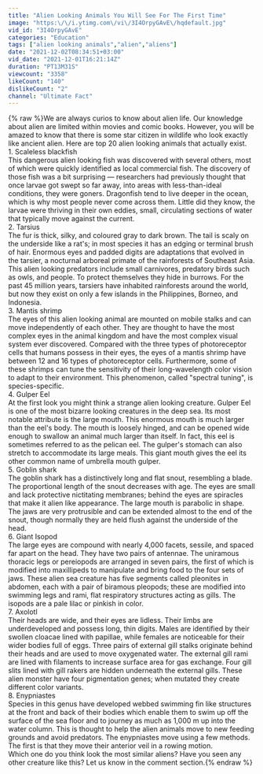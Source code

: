 ```yaml
---
title: "Alien Looking Animals You Will See For The First Time"
image: "https:\/\/i.ytimg.com\/vi\/3I4OrpyGAvE\/hqdefault.jpg"
vid_id: "3I4OrpyGAvE"
categories: "Education"
tags: ["alien looking animals","alien","aliens"]
date: "2021-12-02T08:34:51+03:00"
vid_date: "2021-12-01T16:21:14Z"
duration: "PT13M31S"
viewcount: "3358"
likeCount: "140"
dislikeCount: "2"
channel: "Ultimate Fact"
---
```

{% raw %}We are always curios to know about alien life. Our knowledge about alien are limited within movies and comic books. However, you will be amazed to know that there is some star citizen in wildlife who look exactly like ancient alien. Here are top 20 alien looking animals that actually exist.<br />1. Scaleless blackfish<br />This dangerous alien looking fish was discovered with several others, most of which were quickly identified as local commercial fish. The discovery of those fish was a bit surprising — researchers had previously thought that once larvae got swept so far away, into areas with less-than-ideal conditions, they were goners. Dragonfish tend to live deeper in the ocean, which is why most people never come across them. Little did they know, the larvae were thriving in their own eddies, small, circulating sections of water that typically move against the current. <br />2. Tarsius<br />The fur is thick, silky, and coloured gray to dark brown. The tail is scaly on the underside like a rat's; in most species it has an edging or terminal brush of hair. Enormous eyes and padded digits are adaptations that evolved in the tarsier, a nocturnal arboreal primate of the rainforests of Southeast Asia. This alien looking predators include small carnivores, predatory birds such as owls, and people. To protect themselves they hide in burrows. For the past 45 million years, tarsiers have inhabited rainforests around the world, but now they exist on only a few islands in the Philippines, Borneo, and Indonesia. <br />3. Mantis shrimp<br />The eyes of this alien looking animal are mounted on mobile stalks and can move independently of each other. They are thought to have the most complex eyes in the animal kingdom and have the most complex visual system ever discovered. Compared with the three types of photoreceptor cells that humans possess in their eyes, the eyes of a mantis shrimp have between 12 and 16 types of photoreceptor cells. Furthermore, some of these shrimps can tune the sensitivity of their long-wavelength color vision to adapt to their environment. This phenomenon, called &quot;spectral tuning&quot;, is species-specific. <br />4. Gulper Eel<br />At the first look you might think a strange alien looking creature. Gulper Eel is one of the most bizarre looking creatures in the deep sea. Its most notable attribute is the large mouth. This enormous mouth is much larger than the eel's body. The mouth is loosely hinged, and can be opened wide enough to swallow an animal much larger than itself. In fact, this eel is sometimes referred to as the pelican eel. The gulper's stomach can also stretch to accommodate its large meals. This giant mouth gives the eel its other common name of umbrella mouth gulper.<br />5. Goblin shark<br />The goblin shark has a distinctively long and flat snout, resembling a blade. The proportional length of the snout decreases with age. The eyes are small and lack protective nictitating membranes; behind the eyes are spiracles that make it alien like appearance. The large mouth is parabolic in shape. The jaws are very protrusible and can be extended almost to the end of the snout, though normally they are held flush against the underside of the head. <br />6. Giant Isopod<br />The large eyes are compound with nearly 4,000 facets, sessile, and spaced far apart on the head. They have two pairs of antennae. The uniramous thoracic legs or pereiopods are arranged in seven pairs, the first of which is modified into maxillipeds to manipulate and bring food to the four sets of jaws. These alien sea creature has five segments called pleonites in abdomen, each with a pair of biramous pleopods; these are modified into swimming legs and rami, flat respiratory structures acting as gills. The isopods are a pale lilac or pinkish in color.<br />7. Axolotl<br />Their heads are wide, and their eyes are lidless. Their limbs are underdeveloped and possess long, thin digits. Males are identified by their swollen cloacae lined with papillae, while females are noticeable for their wider bodies full of eggs. Three pairs of external gill stalks originate behind their heads and are used to move oxygenated water. The external gill rami are lined with filaments to increase surface area for gas exchange. Four gill slits lined with gill rakers are hidden underneath the external gills. These alien monster have four pigmentation genes; when mutated they create different color variants. <br />8. Enypniastes<br />Species in this genus have developed webbed swimming fin like structures at the front and back of their bodies which enable them to swim up off the surface of the sea floor and to journey as much as 1,000 m up into the water column. This is thought to help the alien animals move to new feeding grounds and avoid predators. The enypniastes move using a few methods. The first is that they move their anterior veil in a rowing motion. <br />Which one do you think look the most similar aliens? Have you seen any other creature like this? Let us know in the comment section.{% endraw %}
